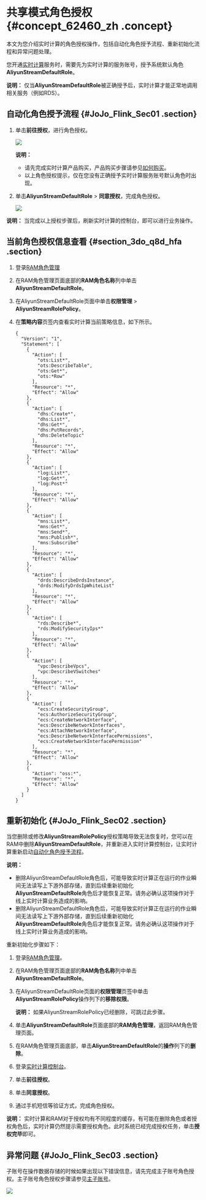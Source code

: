 # 共享模式角色授权 {#concept_62460_zh .concept}

本文为您介绍实时计算的角色授权操作，包括自动化角色授予流程、重新初始化流程和异常问题处理。

您开通[实时计算](https://stream.console.aliyun.com)服务时，需要先为实时计算的服务账号，授予系统默认角色**AliyunStreamDefaultRole**。

**说明：** 仅当**AliyunStreamDefaultRole**被正确授予后，实时计算才能正常地调用相关服务（例如RDS）。

## 自动化角色授予流程 {#JoJo_Flink_Sec01 .section}

1.  单击**前往授权**，进行角色授权。

    ![](images/21850_zh-CN_source.png)

    **说明：** 

    -   请先完成实时计算产品购买，产品购买步骤请参见[如何购买](cn.zh-CN/准备工作/如何购买.md#)。
    -   以上角色授权提示，仅在您没有正确授予实时计算服务账号默认角色时出现。
2.  单击**AliyunStreamDefaultRole** \> **同意授权**，完成角色授权。

    ![](http://static-aliyun-doc.oss-cn-hangzhou.aliyuncs.com/assets/img/40814/155615837221856_zh-CN.png)


**说明：** 当完成以上授权步骤后，刷新实时计算的控制台，即可以进行业务操作。

## 当前角色授权信息查看 {#section_3do_q8d_hfa .section}

1.  登录[RAM角色管理](https://ram.console.aliyun.com/roles)
2.  在RAM角色管理页面底部的**RAM角色名称**列中单击**AliyunStreamDefaultRole**。
3.  在AliyunStreamDefaultRole页面中单击**权限管理** \> **AliyunStreamRolePolicy**。
4.  在**策略内容**页签内查看实时计算当前策略信息，如下所示。

    ```language-sql
    {
      "Version": "1",
      "Statement": [
        {
          "Action": [
            "ots:List*",
            "ots:DescribeTable",
            "ots:Get*",
            "ots:*Row"
          ],
          "Resource": "*",
          "Effect": "Allow"
        },
        {
          "Action": [
            "dhs:Create*",
            "dhs:List*",
            "dhs:Get*",
            "dhs:PutRecords",
            "dhs:DeleteTopic"
          ],
          "Resource": "*",
          "Effect": "Allow"
        },
        {
          "Action": [
            "log:List*",
            "log:Get*",
            "log:Post*"
          ],
          "Resource": "*",
          "Effect": "Allow"
        },
        {
          "Action": [
            "mns:List*",
            "mns:Get*",
            "mns:Send*",
            "mns:Publish*",
            "mns:Subscribe"
          ],
          "Resource": "*",
          "Effect": "Allow"
        },
        {
          "Action": [
            "drds:DescribeDrdsInstance",
            "drds:ModifyDrdsIpWhiteList"
          ],
          "Resource": "*",
          "Effect": "Allow"
        },
        {
          "Action": [
            "rds:Describe*",
            "rds:ModifySecurityIps*"
          ],
          "Resource": "*",
          "Effect": "Allow"
        },
        {
          "Action": [
            "vpc:DescribeVpcs",
            "vpc:DescribeVSwitches"
          ],
          "Resource": "*",
          "Effect": "Allow"
        },
        {
          "Action": [
            "ecs:CreateSecurityGroup",
            "ecs:AuthorizeSecurityGroup",
            "ecs:CreateNetworkInterface",
            "ecs:DescribeNetworkInterfaces",
            "ecs:AttachNetworkInterface",
            "ecs:DescribeNetworkInterfacePermissions",
            "ecs:CreateNetworkInterfacePermission"
          ],
          "Resource": "*",
          "Effect": "Allow"
        },
        {
          "Action": "oss:*",
          "Resource": "*",
          "Effect": "Allow"
        }
      ]
    }
    ```


## 重新初始化 {#JoJo_Flink_Sec02 .section}

当您删除或修改**AliyunStreamRolePolicy**授权策略导致无法恢复时，您可以在RAM中删除**AliyunStreamDefaultRole**，并重新进入实时计算控制台，让实时计算重新启动[自动化角色授予流程](#JoJo_Flink_Sec01)。

**说明：** 

-   删除AliyunStreamDefaultRole角色后，可能导致实时计算正在运行的作业瞬间无法读写上下游外部存储，直到后续重新初始化**AliyunStreamDefaultRole**角色后才能恢复正常。请务必确认这项操作对于线上实时计算业务造成的影响。
-   删除AliyunStreamDefaultRole角色后，可能导致实时计算正在运行的作业瞬间无法读写上下游外部存储，直到后续重新初始化**AliyunStreamDefaultRole**角色后才能恢复正常。请务必确认这项操作对于线上实时计算业务造成的影响。

重新初始化步骤如下：

1.  登录[RAM角色管理](https://ram.console.aliyun.com/roles)。
2.  在RAM角色管理页面底部的**RAM角色名称**列中单击**AliyunStreamDefaultRole**。
3.  在AliyunStreamDefaultRole页面的**权限管理**页签中单击**AliyunStreamRolePolicy**操作列下的**移除权限**。

    **说明：** 如果AliyunStreamRolePolicy已经删除，可跳过此步骤。

4.  单击**AliyunStreamDefaultRole**页面底部的**RAM角色管理**，返回RAM角色管理页面。
5.  在RAM角色管理页面底部，单击**AliyunStreamDefaultRole**的**操作**列下的**删除**。
6.  登录[实时计算控制台](https://stream.console.aliyun.com)。
7.  单击**前往授权**。
8.  单击**同意授权**。
9.  通过手机短信等验证方式，完成角色授权。

**说明：** 实时计算和RAM对于授权均有不同程度的缓存，有可能在删除角色或者授权角色后，实时计算仍然提示需要授权角色。此时系统已经完成授权任务，单击**授权完毕**即可。

## 异常问题 {#JoJo_Flink_Sec03 .section}

子账号在操作数据存储的时候如果出现以下错误信息，请先完成主子账号角色授权。主子账号角色授权步骤请参见[主子账号](cn.zh-CN/准备工作/账号管理.md#rtc_accountmgt_sec2)。

![](http://static-aliyun-doc.oss-cn-hangzhou.aliyuncs.com/assets/img/40814/155615837221875_zh-CN.png)

